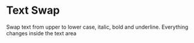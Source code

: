 # Text Swap
Swap text from upper to lower case, italic, bold and underline.
Everything changes inside the text area
